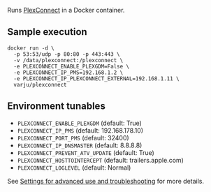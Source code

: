 Runs [PlexConnect](https://github.com/iBaa/PlexConnect) in a Docker container.

Sample execution
----------------

```
docker run -d \
  -p 53:53/udp -p 80:80 -p 443:443 \
  -v /data/plexconnect:/plexconnect \
  -e PLEXCONNECT_ENABLE_PLEXGDM=False \
  -e PLEXCONNECT_IP_PMS=192.168.1.2 \
  -e PLEXCONNECT_IP_PLEXCONNECT_EXTERNAL=192.168.1.11 \
  varju/plexconnect
```

Environment tunables
--------------------

- `PLEXCONNECT_ENABLE_PLEXGDM` (default: True)
- `PLEXCONNECT_IP_PMS` (default: 192.168.178.10)
- `PLEXCONNECT_PORT_PMS` (default: 32400)
- `PLEXCONNECT_IP_DNSMASTER` (default: 8.8.8.8)
- `PLEXCONNECT_PREVENT_ATV_UPDATE` (default: True)
- `PLEXCONNECT_HOSTTOINTERCEPT` (default: trailers.apple.com)
- `PLEXCONNECT_LOGLEVEL` (default: Normal)

See [Settings for advanced use and troubleshooting](https://github.com/iBaa/PlexConnect/wiki/Settings-for-advanced-use-and-troubleshooting) for more details.

